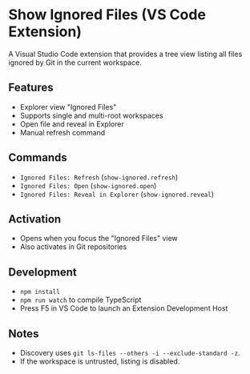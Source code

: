 # Show Ignored Files (VS Code Extension)

A Visual Studio Code extension that provides a tree view listing all files ignored by Git in the current workspace.

## Features
- Explorer view "Ignored Files"
- Supports single and multi-root workspaces
- Open file and reveal in Explorer
- Manual refresh command

## Commands
- `Ignored Files: Refresh` (`show-ignored.refresh`)
- `Ignored Files: Open` (`show-ignored.open`)
- `Ignored Files: Reveal in Explorer` (`show-ignored.reveal`)

## Activation
- Opens when you focus the "Ignored Files" view
- Also activates in Git repositories

## Development
- `npm install`
- `npm run watch` to compile TypeScript
- Press F5 in VS Code to launch an Extension Development Host

## Notes
- Discovery uses `git ls-files --others -i --exclude-standard -z`.
- If the workspace is untrusted, listing is disabled.
